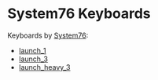 # System76 Keyboards

Keyboards by [System76](https://system76.com/):

- [launch_1](https://system76.com/accessories/launch)
- [launch_3](https://system76.com/keyboards/launch_3/configure)
- [launch_heavy_3](https://system76.com/keyboards/launch_heavy_3/configure)
